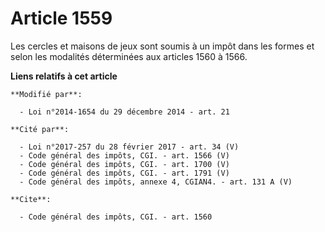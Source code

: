 # Article 1559

Les cercles et maisons de jeux sont soumis à un impôt dans les formes et selon les modalités déterminées aux articles 1560 à
1566.

**Liens relatifs à cet article**

	**Modifié par**:

	  - Loi n°2014-1654 du 29 décembre 2014 - art. 21

	**Cité par**:

	  - Loi n°2017-257 du 28 février 2017 - art. 34 (V)
	  - Code général des impôts, CGI. - art. 1566 (V)
	  - Code général des impôts, CGI. - art. 1700 (V)
	  - Code général des impôts, CGI. - art. 1791 (V)
	  - Code général des impôts, annexe 4, CGIAN4. - art. 131 A (V)

	**Cite**:

	  - Code général des impôts, CGI. - art. 1560
